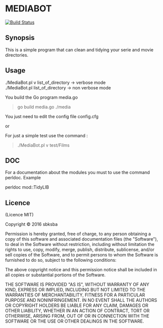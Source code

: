 MEDIABOT
========

[![Build Status](https://travis-ci.org/sbksba/MediaBot.svg?branch=master)](https://travis-ci.org/sbksba/MediaBot)

Synopsis
--------

This is a simple program that can clean and tidying your serie and movie directories.

Usage
-----

./MediaBot.pl v list_of_directory -> verbose mode     
./MediaBot.pl list_of_directory   -> non verbose mode     

You build the Go program media.go     
> go build media.go
> ./media

You just need to edit the config file config.cfg

or

For just a simple test use the command :

> ./MediaBot.pl v test/Films     

## DOC

For a documentation about the modules you must to use the command perldoc.
Example

perldoc mod::TidyLIB

## Licence

(Licence MIT)

Copyright © 2016 sbksba

Permission is hereby granted, free of charge, to any person obtaining a copy of this software and associated documentation files (the "Software"), to deal in the Software without restriction, including without limitation the rights to use, copy, modify, merge, publish, distribute, sublicense, and/or sell copies of the Software, and to permit persons to whom the Software is furnished to do so, subject to the following conditions:

The above copyright notice and this permission notice shall be included in all copies or substantial portions of the Software.

THE SOFTWARE IS PROVIDED "AS IS", WITHOUT WARRANTY OF ANY KIND, EXPRESS OR IMPLIED, INCLUDING BUT NOT LIMITED TO THE WARRANTIES OF MERCHANTABILITY, FITNESS FOR A PARTICULAR PURPOSE AND NONINFRINGEMENT. IN NO EVENT SHALL THE AUTHORS OR COPYRIGHT HOLDERS BE LIABLE FOR ANY CLAIM, DAMAGES OR OTHER LIABILITY, WHETHER IN AN ACTION OF CONTRACT, TORT OR OTHERWISE, ARISING FROM, OUT OF OR IN CONNECTION WITH THE SOFTWARE OR THE USE OR OTHER DEALINGS IN THE SOFTWARE.
